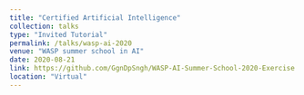 ```yaml
---
title: "Certified Artificial Intelligence"
collection: talks
type: "Invited Tutorial"
permalink: /talks/wasp-ai-2020
venue: "WASP summer school in AI"
date: 2020-08-21
link: https://github.com/GgnDpSngh/WASP-AI-Summer-School-2020-Exercise
location: "Virtual"
---
```


